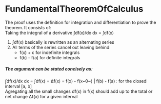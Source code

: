 # FundamentalTheoremOfCalculus
The proof uses the definition for integration and differentiation to prove the theorem.
It consists of:  
Taking the integral of a derivative ∫df(x)/dx dx = ∫df(x)
1. ∫df(x) basically is rewritten as an alternating series
2. All terms of the series cancel out leaving behind
    - f(x) + c for indefinite integrals
    - f(b) - f(a) for definite integrals
##### The argument can be stated concisely as:
∫df(x)/dx dx = ∫df(x) = Δf(x) = f(x) - f(x~0~) |  f(b) - f(a) : for the closed interval [a, b]  
Agregating all the small changes df(x) in f(x) should add up to the total or net change Δf(x) for a given interval
